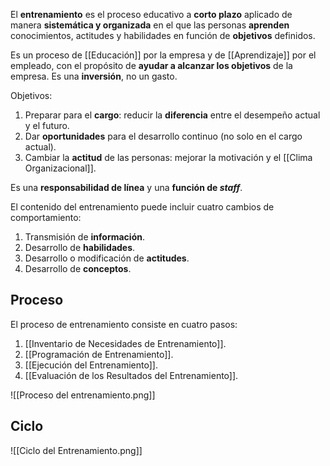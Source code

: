 El **entrenamiento** es el proceso educativo a **corto plazo** aplicado de manera **sistemática y organizada** en el que las personas **aprenden** conocimientos, actitudes y habilidades en función de **objetivos** definidos. 

Es un proceso de [[Educación]] por la empresa y de [[Aprendizaje]] por el empleado, con el propósito de **ayudar a alcanzar los objetivos** de la empresa. Es una **inversión**, no un gasto.

Objetivos:

1. Preparar para el **cargo**: reducir la **diferencia** entre el desempeño actual y el futuro.
2. Dar **oportunidades** para el desarrollo continuo (no solo en el cargo actual).
3. Cambiar la **actitud** de las personas: mejorar la motivación y el [[Clima Organizacional]].

Es una **responsabilidad de línea** y una **función de *staff***.

El contenido del entrenamiento puede incluir cuatro cambios de comportamiento:

1. Transmisión de **información**.
2. Desarrollo de **habilidades**.
3. Desarrollo o modificación de **actitudes**.
4. Desarrollo de **conceptos**.

## Proceso

El proceso de entrenamiento consiste en cuatro pasos:

1. [[Inventario de Necesidades de Entrenamiento]].
2. [[Programación de Entrenamiento]].
3. [[Ejecución del Entrenamiento]].
4. [[Evaluación de los Resultados del Entrenamiento]].

![[Proceso del entrenamiento.png]]

## Ciclo

![[Ciclo del Entrenamiento.png]]